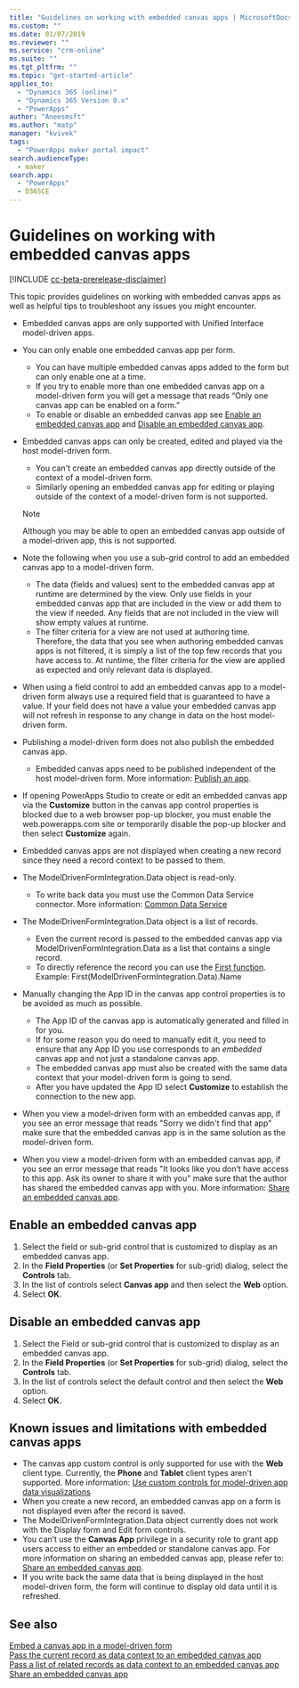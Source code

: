 ```yaml
---
title: "Guidelines on working with embedded canvas apps | MicrosoftDocs"
ms.custom: ""
ms.date: 01/07/2019
ms.reviewer: ""
ms.service: "crm-online"
ms.suite: ""
ms.tgt_pltfrm: ""
ms.topic: "get-started-article"
applies_to: 
  - "Dynamics 365 (online)"
  - "Dynamics 365 Version 9.x"
  - "PowerApps"
author: "Aneesmsft"
ms.author: "matp"
manager: "kvivek"
tags: 
  - "PowerApps maker portal impact"
search.audienceType: 
  - maker
search.app: 
  - "PowerApps"
  - D365CE
---
```


# Guidelines on working with embedded canvas apps
[!INCLUDE [cc-beta-prerelease-disclaimer](../../includes/cc-beta-prerelease-disclaimer.md)]

This topic provides guidelines on working with embedded canvas apps as well as helpful tips to troubleshoot any issues you might encounter.

-	Embedded canvas apps are only supported with Unified Interface model-driven apps.
-	You can only enable one embedded canvas app per form. 
     - You can have multiple embedded canvas apps added to the form but can only enable one at a time.
     - If you try to enable more than one embedded canvas app on a model-driven form you will get a message that reads “Only one canvas app can be enabled on a form.”
     - To enable or disable an embedded canvas app see [Enable an embedded canvas app](#enable-an-embedded-canvas-app) and [Disable an embedded canvas app](#disable-an-embedded-canvas-app).
-	Embedded canvas apps can only be created, edited and played via the host model-driven form.
     - You can't create an embedded canvas app directly outside of the context of a model-driven form.
     - Similarly opening an embedded canvas app for editing or playing outside of the context of a model-driven form is not supported.

     > [!NOTE]
     > Although you may be able to open an embedded canvas app outside of a model-driven app, this is not supported.

-	Note the following when you use a sub-grid control to add an embedded canvas app to a model-driven form.
     - The data (fields and values) sent to the embedded canvas app at runtime are determined by the view. Only use fields in your embedded canvas app that are included in the view or add them to the view if needed. Any fields that are not included in the view will show empty values at runtime. 
     - The filter criteria for a view are not used at authoring time. Therefore, the data that you see when authoring embedded canvas apps is not filtered, it is simply a list of the top few records that you have access to. At runtime, the filter criteria for the view are applied as expected and only relevant data is displayed.
-	When using a field control to add an embedded canvas app to a model-driven form always use a required field that is guaranteed to have a value. If your field does not have a value your embedded canvas app will not refresh in response to any change in data on the host model-driven form.
-	Publishing a model-driven form does not also publish the embedded canvas app.
     - Embedded canvas apps need to be published independent of the host model-driven form. More information: [Publish an app](../canvas-apps/save-publish-app.md#publish-an-app).
-	If opening PowerApps Studio to create or edit an embedded canvas app via the **Customize** button in the canvas app control properties is blocked due to a web browser pop-up blocker, you must enable the web.powerapps.com site or temporarily disable the pop-up blocker and then select **Customize** again.
-	Embedded canvas apps are not displayed when creating a new record since they need a record context to be passed to them.
-	The ModelDrivenFormIntegration.Data object is read-only. 
     - To write back data you must use the Common Data Service connector. More information: [Common Data Service](/connectors/commondataservice/)
-	The ModelDrivenFormIntegration.Data object is a list of records. 
     - Even the current record is passed to the embedded canvas app via ModelDrivenFormIntegration.Data as a list that contains a single record.
     - To directly reference the record you can use the [First function](../canvas-apps/functions/function-first-last.md). Example: First(ModelDrivenFormIntegration.Data).Name
-	Manually changing the App ID in the canvas app control properties is to be avoided as much as possible.
     - The App ID of the canvas app is automatically generated and filled in for you. 
     - If for some reason you do need to manually edit it, you need to ensure that any App ID you use corresponds to an *embedded* canvas app and not just a standalone canvas app.
     - The embedded canvas app must also be created with the same data context that your model-driven form is going to send.
     - After you have updated the App ID select **Customize** to establish the connection to the new app.
- When you view a model-driven form with an embedded canvas app, if you see an error message that reads "Sorry we didn't find that app" make sure that the embedded canvas app is in the same solution as the model-driven form.
- When you view a model-driven form with an embedded canvas app, if you see an error message that reads "It looks like you don’t have access to this app. Ask its owner to share it with you" make sure that the author has shared the embedded canvas app with you. More information: [Share an embedded canvas app](share-embedded-canvas-app.md).

## Enable an embedded canvas app
1. Select the field or sub-grid control that is customized to display as an embedded canvas app.
2. In the **Field Properties** (or **Set Properties** for sub-grid) dialog, select the **Controls** tab.
3. In the list of controls select **Canvas app** and then select the **Web** option.
4. Select **OK**.

## Disable an embedded canvas app
1. Select the Field or sub-grid control that is customized to display as an embedded canvas app.
2. In the **Field Properties** (or **Set Properties** for sub-grid) dialog, select the **Controls** tab.
3. In the list of controls select the default control and then select the **Web** option.
4. Select **OK**.

## Known issues and limitations with embedded canvas apps
- The canvas app custom control is only supported for use with the **Web** client type. Currently, the **Phone** and **Tablet** client types aren't supported. More information: [Use custom controls for model-driven app data visualizations](use-custom-controls-data-visualizations.md)
- When you create a new record, an embedded canvas app on a form is not displayed even after the record is saved. 
-    The ModelDrivenFormIntegration.Data object currently does not work with the Display form and Edit form controls.
- You can’t use the **Canvas App** privilege in a security role to grant app users access to either an embedded or standalone canvas app. For more information on sharing an embedded canvas app, please refer to: [Share an embedded canvas app](share-embedded-canvas-app.md).
- If you write back the same data that is being displayed in the host model-driven form, the form will continue to display old data until it is refreshed. 

## See also
[Embed a canvas app in a model-driven form](embed-canvas-app-in-form.md) <br />
[Pass the current record as data context to an embedded canvas app](pass-current-embedded-canvas-app.md) <br />
[Pass a list of related records as data context to an embedded canvas app](pass-related-embedded-canvas-app.md) <br />
[Share an embedded canvas app](share-embedded-canvas-app.md)

